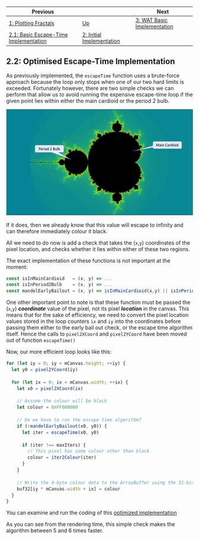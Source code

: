 | Previous | | Next
|---|---|---
| [1: Plotting Fractals](../../01%20Plotting%20Fractals/) | [Up](../) | [3: WAT Basic Implementation](../../03%20WAT%20Basic%20Implementation/)
| [2.1: Basic Escape-Time Implementation](../01/) | [2: Initial Implementation](../) |

## 2.2: Optimised Escape-Time Implementation

As previously implemented, the `escapeTime` function uses a brute-force approach because the loop only stops when one of our two hard limits is exceeded.  Fortunately however, there are two simple checks we can perform that allow us to avoid running the expensive escape-time loop if the given point lies within either the main cardioid or the period 2 bulb.

![Mandelbrot Regions](Mandelbrot%20Regions.png)

If it does, then we already know that this value will escape to infinity and can therefore immediately colour it black.

All we need to do now is add a check that takes the (`x`,`y`) coordinates of the pixel location, and checks whether it lies within either of these two regions.

The exact implementation of these functions is not important at the moment:

```javascript
const isInMainCardioid   = (x, y) => ...
const isInPeriod2Bulb    = (x, y) => ...
const mandelEarlyBailout = (x, y) => isInMainCardioid(x,y) || isInPeriod2Bulb(x,y)
```

One other important point to note is that these function must be passed the (`x`,`y`) ***coordinate*** value of the pixel, not its pixel ***location*** in the canvas.  This means that for the sake of efficiency, we need to convert the pixel location values stored in the loop counters `ix` and `iy` into the coordinates before passing them either to the early bail out check, or the escape time algorithm itself.  Hence the calls to `pixel2XCoord` and `pixel2YCoord` have been moved out of function `escapeTime()`

Now, our more efficient loop looks like this:

```javascript
for (let iy = 0; iy < mCanvas.height; ++iy) {
  let y0 = pixel2YCoord(iy)

  for (let ix = 0; ix < mCanvas.width; ++ix) {
    let x0 = pixel2XCoord(ix)

    // Assume the colour will be black
    let colour = 0xFF000000

    // Do we have to run the escape time algorithm?
    if (!mandelEarlyBailout(x0, y0)) {
      let iter = escapeTime(x0, y0)

      if (iter !== maxIters) {
        // This pixel has some colour other than black
        colour = iter2Colour(iter)
      }
    }
  
    // Write the 4-byte colour data to the ArrayBuffer using the 32-bit overlay
    buf32[iy * mCanvas.width + ix] = colour
  }
}
```

You can examine and run the coding of this [optimized implementation](optimised-implementation.html)

As you can see from the rendering time, this simple check makes the algorithm between 5 and 6 times faster.
